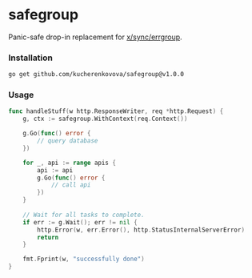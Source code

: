 # safegroup
Panic-safe drop-in replacement for [x/sync/errgroup](https://pkg.go.dev/golang.org/x/sync/errgroup).

### Installation
```bash
go get github.com/kucherenkovova/safegroup@v1.0.0
```

### Usage

```go
func handleStuff(w http.ResponseWriter, req *http.Request) {
	g, ctx := safegroup.WithContext(req.Context())

	g.Go(func() error {
		// query database
	})

	for _, api := range apis {
		api := api
		g.Go(func() error {
			// call api
		})
	}
	
	// Wait for all tasks to complete.
	if err := g.Wait(); err != nil {
		http.Error(w, err.Error(), http.StatusInternalServerError)
		return
	}

	fmt.Fprint(w, "successfully done")
}
```
